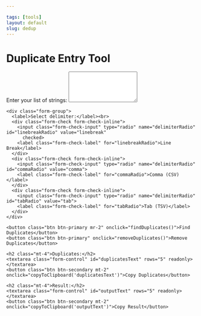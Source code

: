 ```yaml
---

tags: [tools]
layout: default
slug: dedup
---
```


  <div class="container mt-5">
    <h1 class="mb-4">Duplicate Entry Tool</h1>
    <div class="form-group">
      <label for="inputText">Enter your list of strings:</label>
      <textarea class="form-control" id="inputText" rows="5"></textarea>
    </div>

    <div class="form-group">
      <label>Select delimiter:</label><br>
      <div class="form-check form-check-inline">
        <input class="form-check-input" type="radio" name="delimiterRadio" id="linebreakRadio" value="linebreak"
          checked>
        <label class="form-check-label" for="linebreakRadio">Line Break</label>
      </div>
      <div class="form-check form-check-inline">
        <input class="form-check-input" type="radio" name="delimiterRadio" id="commaRadio" value="comma">
        <label class="form-check-label" for="commaRadio">Comma (CSV)</label>
      </div>
      <div class="form-check form-check-inline">
        <input class="form-check-input" type="radio" name="delimiterRadio" id="tabRadio" value="tab">
        <label class="form-check-label" for="tabRadio">Tab (TSV)</label>
      </div>
    </div>

    <button class="btn btn-primary mr-2" onclick="findDuplicates()">Find Duplicates</button>
    <button class="btn btn-primary" onclick="removeDuplicates()">Remove Duplicates</button>

    <h2 class="mt-4">Duplicates:</h2>
    <textarea class="form-control" id="duplicatesText" rows="5" readonly></textarea>
    <button class="btn btn-secondary mt-2" onclick="copyToClipboard('duplicatesText')">Copy Duplicates</button>

    <h2 class="mt-4">Result:</h2>
    <textarea class="form-control" id="outputText" rows="5" readonly></textarea>
    <button class="btn btn-secondary mt-2" onclick="copyToClipboard('outputText')">Copy Result</button>
  </div>
  <script>
    function removeDuplicates() {
      const inputText = document.getElementById("inputText").value;
      let delimiter = "";

      // Find the selected radio button
      const selectedRadioButton = document.querySelector('input[name="delimiterRadio"]:checked');

      if (selectedRadioButton) {
        delimiter = selectedRadioButton.value;
      }

      let outputText = "";

      if (delimiter === "linebreak") {
        const inputLines = inputText.trim().split("\n");
        const uniqueLines = Array.from(new Set(inputLines));
        outputText = uniqueLines.join("\n");
      } else if (delimiter === "comma") {
        const inputItems = inputText.trim().split(",");
        const uniqueItems = Array.from(new Set(inputItems));
        outputText = uniqueItems.join(",");
      } else if (delimiter === "tab") {
        const inputItems = inputText.trim().split("\t");
        const uniqueItems = Array.from(new Set(inputItems));
        outputText = uniqueItems.join("\t");
      }

      document.getElementById("outputText").value = outputText;
    }

    function findDuplicates() {
      const inputText = document.getElementById("inputText").value;
      let delimiter = "";

      // Find the selected radio button
      const selectedRadioButton = document.querySelector('input[name="delimiterRadio"]:checked');

      if (selectedRadioButton) {
        delimiter = selectedRadioButton.value;
      }

      let duplicatesText = "";

      if (delimiter === "linebreak") {
        const inputLines = inputText.trim().split("\n");
        const duplicates = findDuplicate_from_array(inputLines);
        duplicatesText = duplicates.join("\n");
      } else if (delimiter === "comma") {
        const inputItems = inputText.trim().split(",");
        const duplicates = findDuplicate_from_array(inputItems);
        duplicatesText = duplicates.join(",");
      } else if (delimiter === "tab") {
        const inputItems = inputText.trim().split("\t");
        const duplicates = findDuplicate_from_array(inputItems);
        duplicatesText = duplicates.join("\t");
      }

      document.getElementById("duplicatesText").value = duplicatesText;
    }

    function findDuplicate_from_array(arr) {
      const seen = {};
      const duplicates = [];

      for (const item of arr) {
        if (seen[item]) {
          duplicates.push(item);
        } else {
          seen[item] = true;
        }
      }

      return duplicates;
    }

    function copyToClipboard(elementId) {
      const textArea = document.getElementById(elementId);
      textArea.select();
      document.execCommand("copy");
    }
  </script>
